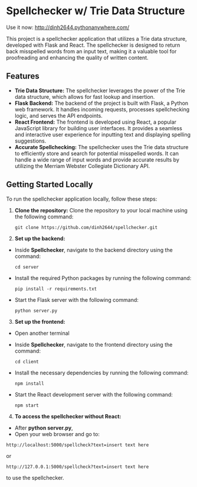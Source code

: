 # Spellchecker w/ Trie Data Structure

Use it now: http://dinh2644.pythonanywhere.com/

This project is a spellchecker application that utilizes a Trie data structure, developed with Flask and React. The spellchecker is designed to return back misspelled words from an input text, making it a valuable tool for proofreading and enhancing the quality of written content.

## Features

- **Trie Data Structure:** The spellchecker leverages the power of the Trie data structure, which allows for fast lookup and insertion.
- **Flask Backend:** The backend of the project is built with Flask, a Python web framework. It handles incoming requests, processes spellchecking logic, and serves the API endpoints.
- **React Frontend:** The frontend is developed using React, a popular JavaScript library for building user interfaces. It provides a seamless and interactive user experience for inputting text and displaying spelling suggestions.
- **Accurate Spellchecking:** The spellchecker uses the Trie data structure to efficiently store and search for potential misspelled words. It can handle a wide range of input words and provide accurate results by utilizing the Merriam Webster Collegiate Dictionary API.

## Getting Started Locally

To run the spellchecker application locally, follow these steps:

1. **Clone the repository:** Clone the repository to your local machine using the following command:

   ```shell
   git clone https://github.com/dinh2644/spellchecker.git

2. **Set up the backend:**

- Inside **Spellchecker**, navigate to the backend directory using the command:

  ```
  cd server
  ```

- Install the required Python packages by running the following command:

  ```
  pip install -r requirements.txt
  ```

- Start the Flask server with the following command:

  ```
  python server.py
  ```

3. **Set up the frontend:**

- Open another terminal
- Inside **Spellchecker**, navigate to the frontend directory using the command:

  ```
  cd client
  ```

- Install the necessary dependencies by running the following command:

  ```
  npm install
  ```

- Start the React development server with the following command:

  ```
  npm start
  ```

4. **To access the spellchecker without React:**

- After **python server.py**,
- Open your web browser and go to:

```
http://localhost:5000/spellcheck?text=insert text here
```

 or

```
http://127.0.0.1:5000/spellcheck?text=insert text here
```

to use the spellchecker.
